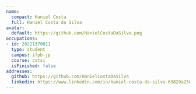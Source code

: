 ```yaml
---
name:
  compact: Haniel Costa
  full: Haniel Costa da Silva
avatar:
  default: https://github.com/HanielCostaDaSilva.png
occupations:
- id: 20221370011
  type: student
  campus: ifpb-jp
  course: cstsi
  isFinished: false
addresses:
  github: https://github.com/HanielCostaDaSilva
  linkedin: https://www.linkedin.com/in/haniel-costa-da-silva-63829a250/
---
```

